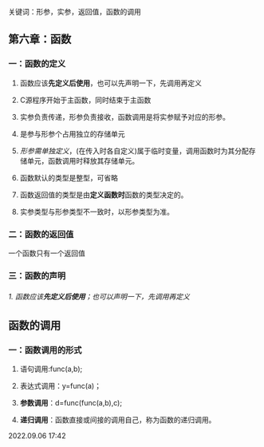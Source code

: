
关键词：形参，实参，返回值，函数的调用


## 第六章：函数

### 一：函数的定义

1. 函数应该**先定义后使用**，也可以先声明一下，先调用再定义


2. C源程序开始于主函数，同时结束于主函数


3. 实参负责传递，形参负责接收，函数调用是将实参赋予对应的形参。


4. 是参与形参个占用独立的存储单元


5. *形参需单独定义*，(在传入时各自定义)属于临时变量，调用函数时为其分配存储单元，函数调用时释放其存储单元。


6. 函数默认的类型是整型，可省略


7. 函数返回值的类型是由**定义函数时**函数的类型决定的。


8. 实参类型与形参类型不一致时，以形参类型为准。


### 二：函数的返回值
一个函数只有一个返回值


### 三：函数的声明

###### 1. 函数应该**先定义后使用**；也可以声明一下，先调用再定义


## 函数的调用

### 一：函数调用的形式

1. 语句调用:func(a,b);


2. 表达式调用：y=func(a)；


3. **参数调用**：d=func(func(a,b),c);


4. **递归调用**：函数直接或间接的调用自己，称为函数的递归调用。



2022.09.06 17:42

